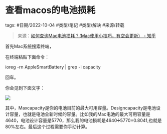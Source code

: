 # 查看macos的电池损耗

tags: #日期/2022-10-04 #类型/笔记 #类型/解决 #来源/转载 

> 来源：[如何查询Mac电池损耗？(Mac使用小技巧，有空会更新） - 知乎](https://zhuanlan.zhihu.com/p/261725163)

首先Mac系统搜索终端，

在终端粘贴下面命令：

ioreg -rn AppleSmartBattery | grep -i capacity

回车。

你会见到下面文字：

![](https://pic4.zhimg.com/80/v2-c40c89197778ac0d6d7f25bafdfe105b_1440w.webp)

其中，Maxcapacity是你的电池目前的最大可用容量。Designcapacity是电池设计容量，也就是电池全新时候的容量。比如我的Mac电池的最大可用容量是4640，电池设计容量是5770，那么我的电池损耗是4640➗5770=0.8041,也就是80%左右。最后这个过程需要你手动计算。